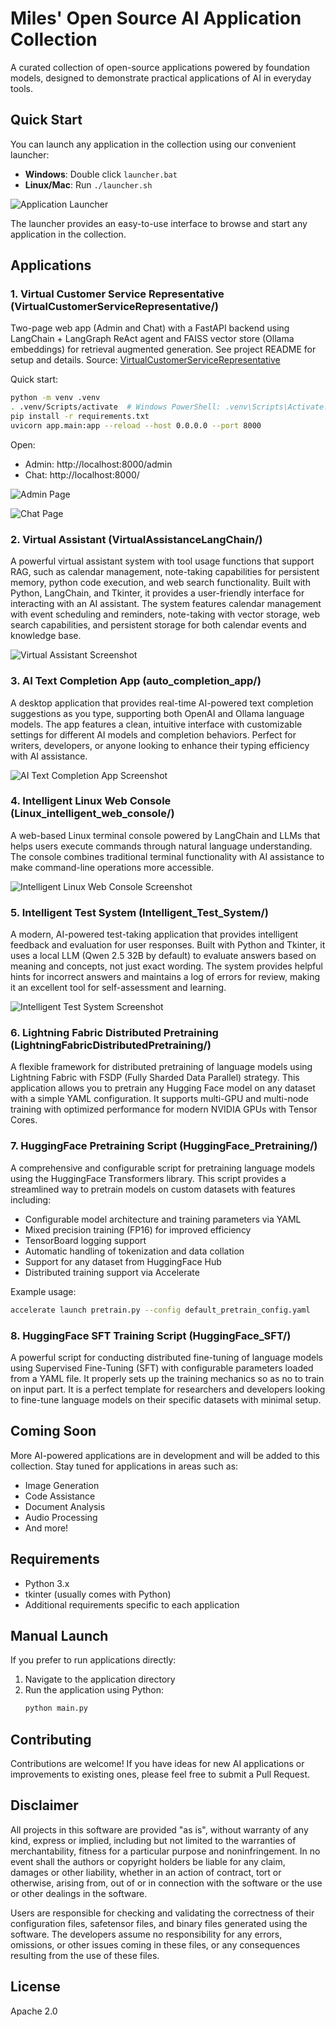 # Miles' Open Source AI Application Collection

A curated collection of open-source applications powered by foundation models, designed to demonstrate practical applications of AI in everyday tools.

## Quick Start

You can launch any application in the collection using our convenient launcher:

- **Windows**: Double click `launcher.bat`
- **Linux/Mac**: Run `./launcher.sh`

![Application Launcher](launcher.png)

The launcher provides an easy-to-use interface to browse and start any application in the collection.

## Applications

### 1. Virtual Customer Service Representative (VirtualCustomerServiceRepresentative/)

Two-page web app (Admin and Chat) with a FastAPI backend using LangChain + LangGraph ReAct agent and FAISS vector store (Ollama embeddings) for retrieval augmented generation. See project README for setup and details. Source: [VirtualCustomerServiceRepresentative](https://github.com/MilesQLi/VirtualCustomerServiceRepresentative)

Quick start:
```bash
python -m venv .venv
. .venv/Scripts/activate  # Windows PowerShell: .venv\Scripts\Activate.ps1
pip install -r requirements.txt
uvicorn app.main:app --reload --host 0.0.0.0 --port 8000
```

Open:
- Admin: http://localhost:8000/admin
- Chat: http://localhost:8000/

![Admin Page](assets/VirtualCustomerServiceRepresentative/admin_page.png)


![Chat Page](assets/VirtualCustomerServiceRepresentative/chat_page.png)

### 2. Virtual Assistant (VirtualAssistanceLangChain/)

A powerful virtual assistant system with tool usage functions that support RAG, such as calendar management, note-taking capabilities for persistent memory, python code execution, and web search functionality. Built with Python, LangChain, and Tkinter, it provides a user-friendly interface for interacting with an AI assistant. The system features calendar management with event scheduling and reminders, note-taking with vector storage, web search capabilities, and persistent storage for both calendar events and knowledge base.

![Virtual Assistant Screenshot](VirtualAssistanceLangChain/screenshot.png)

### 3. AI Text Completion App (auto_completion_app/)

A desktop application that provides real-time AI-powered text completion suggestions as you type, supporting both OpenAI and Ollama language models. The app features a clean, intuitive interface with customizable settings for different AI models and completion behaviors. Perfect for writers, developers, or anyone looking to enhance their typing efficiency with AI assistance.

![AI Text Completion App Screenshot](auto_completion_app/screenshot.png)

### 4. Intelligent Linux Web Console (Linux_intelligent_web_console/)

A web-based Linux terminal console powered by LangChain and LLMs that helps users execute commands through natural language understanding. The console combines traditional terminal functionality with AI assistance to make command-line operations more accessible.

![Intelligent Linux Web Console Screenshot](Linux_intelligent_web_console/screenshot.png)

### 5. Intelligent Test System (Intelligent_Test_System/)

A modern, AI-powered test-taking application that provides intelligent feedback and evaluation for user responses. Built with Python and Tkinter, it uses a local LLM (Qwen 2.5 32B by default) to evaluate answers based on meaning and concepts, not just exact wording. The system provides helpful hints for incorrect answers and maintains a log of errors for review, making it an excellent tool for self-assessment and learning.

![Intelligent Test System Screenshot](Intelligent_Test_System/screenshot.png)

### 6. Lightning Fabric Distributed Pretraining (LightningFabricDistributedPretraining/)

A flexible framework for distributed pretraining of language models using Lightning Fabric with FSDP (Fully Sharded Data Parallel) strategy. This application allows you to pretrain any Hugging Face model on any dataset with a simple YAML configuration. It supports multi-GPU and multi-node training with optimized performance for modern NVIDIA GPUs with Tensor Cores.

### 7. HuggingFace Pretraining Script (HuggingFace_Pretraining/)

A comprehensive and configurable script for pretraining language models using the HuggingFace Transformers library. This script provides a streamlined way to pretrain models on custom datasets with features including:

- Configurable model architecture and training parameters via YAML
- Mixed precision training (FP16) for improved efficiency
- TensorBoard logging support
- Automatic handling of tokenization and data collation
- Support for any dataset from HuggingFace Hub
- Distributed training support via Accelerate

Example usage:
```bash
accelerate launch pretrain.py --config default_pretrain_config.yaml
```

### 8. HuggingFace SFT Training Script (HuggingFace_SFT/)

A powerful script for conducting distributed fine-tuning of language models using Supervised Fine-Tuning (SFT) with configurable parameters loaded from a YAML file.  It properly sets up the training mechanics so as no to train on input part. It is a perfect template for researchers and developers looking to fine-tune language models on their specific datasets with minimal setup.

## Coming Soon

More AI-powered applications are in development and will be added to this collection. Stay tuned for applications in areas such as:
- Image Generation
- Code Assistance
- Document Analysis
- Audio Processing
- And more!

## Requirements

- Python 3.x
- tkinter (usually comes with Python)
- Additional requirements specific to each application

## Manual Launch

If you prefer to run applications directly:

1. Navigate to the application directory
2. Run the application using Python:
   ```bash
   python main.py
   ```

## Contributing

Contributions are welcome! If you have ideas for new AI applications or improvements to existing ones, please feel free to submit a Pull Request.

## Disclaimer

All projects in this software are provided "as is", without warranty of any kind, express or implied, including but not limited to the warranties of merchantability, fitness for a particular purpose and noninfringement. In no event shall the authors or copyright holders be liable for any claim, damages or other liability, whether in an action of contract, tort or otherwise, arising from, out of or in connection with the software or the use or other dealings in the software.

Users are responsible for checking and validating the correctness of their configuration files, safetensor files, and binary files generated using the software. The developers assume no responsibility for any errors, omissions, or other issues coming in these files, or any consequences resulting from the use of these files.

## License

Apache 2.0
